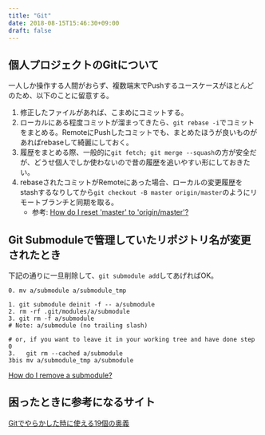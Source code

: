 ```yaml
---
title: "Git"
date: 2018-08-15T15:46:30+09:00
draft: false
---
```


## 個人プロジェクトのGitについて

一人しか操作する人間がおらず、複数端末でPushするユースケースがほとんどのため、以下のことに留意する。

1. 修正したファイルがあれば、こまめにコミットする。
2. ローカルにある程度コミットが溜まってきたら、`git rebase -i`でコミットをまとめる。RemoteにPushしたコミットでも、まとめたほうが良いものがあればrebaseして綺麗にしておく。
3. 履歴をまとめる際、一般的に`git fetch; git merge --squash`の方が安全だが、どうせ個人でしか使わないので昔の履歴を追いやすい形にしておきたい。
4. rebaseされたコミットがRemoteにあった場合、ローカルの変更履歴をstashするなりしてから`git checkout -B master origin/master`のようにリモートブランチと同期を取る。
   * 参考: [How do I reset 'master' to 'origin/master'?][1]

## Git Submoduleで管理していたリポジトリ名が変更されたとき

下記の通りに一旦削除して、`git submodule add`してあげればOK。

```
0. mv a/submodule a/submodule_tmp

1. git submodule deinit -f -- a/submodule    
2. rm -rf .git/modules/a/submodule
3. git rm -f a/submodule
# Note: a/submodule (no trailing slash)

# or, if you want to leave it in your working tree and have done step 0
3.   git rm --cached a/submodule
3bis mv a/submodule_tmp a/submodule
```

[How do I remove a submodule?][3]

## 困ったときに参考になるサイト

[Gitでやらかした時に使える19個の奥義][2]

[1]: https://superuser.com/questions/273172/how-do-i-reset-master-to-origin-master
[2]: https://qiita.com/muran001/items/dea2bbbaea1260098051
[3]: https://stackoverflow.com/questions/1260748/how-do-i-remove-a-submodule